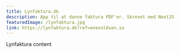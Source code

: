 ```yaml
---
title: Lynfaktura.dk
description: App til at danne faktura PDF'er. Skrevet med NextJS
featuredImage: /lynfaktura.jpg
link: https://lynfaktura.dk?ref=enevoldsen.io
---
```


Lynfaktura content